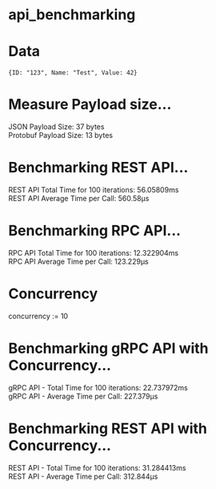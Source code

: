 # api_benchmarking

# Data
`
{ID: "123", Name: "Test", Value: 42}
`

# Measure Payload size...
JSON Payload Size: 37 bytes  
Protobuf Payload Size: 13 bytes  
# Benchmarking REST API...
REST API Total Time for 100 iterations: 56.05809ms  
REST API Average Time per Call: 560.58µs  

# Benchmarking RPC API...
RPC API Total Time for 100 iterations: 12.322904ms  
RPC API Average Time per Call: 123.229µs  

# Concurrency
concurrency := 10  
# Benchmarking gRPC API with Concurrency...
gRPC API - Total Time for 100 iterations: 22.737972ms  
gRPC API - Average Time per Call: 227.379µs  

# Benchmarking REST API with Concurrency...
REST API - Total Time for 100 iterations: 31.284413ms  
REST API - Average Time per Call: 312.844µs  
